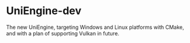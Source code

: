 # UniEngine-dev

The new UniEngine, targeting Windows and Linux platforms with CMake, and with a plan of supporting Vulkan in future.
